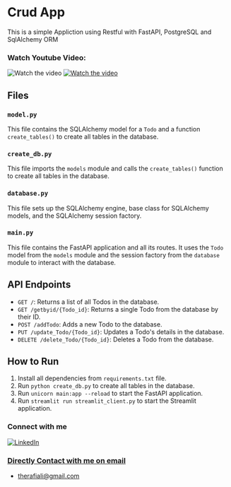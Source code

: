 # Crud App 

This is a simple Appliction using Restful with FastAPI, PostgreSQL and SqlAlchemy ORM

### Watch Youtube Video:
![Watch the video](https://youtu.be/ZTmTD4mR4fw)
 [![Watch the video](https://i.ytimg.com/an_webp/ZTmTD4mR4fw/mqdefault_6s.webp?du=3000&sqp=CPTKoq0G&rs=AOn4CLAicLPM5ia-ILpLZX_dssnOy-5exA)](https://youtu.be/ZTmTD4mR4fw)

## Files

### `model.py`

This file contains the SQLAlchemy model for a `Todo` and a function `create_tables()` to create all tables in the database.

### `create_db.py`

This file imports the `models` module and calls the `create_tables()` function to create all tables in the database.

### `database.py`

This file sets up the SQLAlchemy engine, base class for SQLAlchemy models, and the SQLAlchemy session factory.

### `main.py`

This file contains the FastAPI application and all its routes. It uses the `Todo` model from the `models` module and the session factory from the `database` module to interact with the database.

## API Endpoints

- `GET /`: Returns a list of all Todos in the database.
- `GET /getbyid/{Todo_id}`: Returns a single Todo from the database by their ID.
- `POST /addTodo`: Adds a new Todo to the database.
- `PUT /update_Todo/{Todo_id}`: Updates a Todo's details in the database.
- `DELETE /delete_Todo/{Todo_id}`: Deletes a Todo from the database.

## How to Run

1. Install all dependencies from `requirements.txt` file.
2. Run `python create_db.py` to create all tables in the database.
3. Run `unicorn main:app --reload` to start the FastAPI application.
4. Run `streamlit run streamlit_client.py` to start the Streamlit application.


### Connect with me
<a href="https://www.linkedin.com/in/therafiali/"><img  alt="LinkedIn" title="LinkedIn" src="https://img.shields.io/badge/LinkedIn-0b5fbb?style=for-the-badge&logo=linkedin&logoColor=white"/></a>
### [Directly Contact with me on email](mailto:therafiali@gmial.com)
- therafiali@gmail.com
